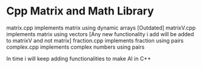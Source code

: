 # Cpp Matrix and Math Library

matrix.cpp implements matrix using dynamic arrays [Outdated]
matrixV.cpp implements matrix using vectors [Any new functionality i add will be added to matrixV and not matrix]
fraction.cpp implements fraction using pairs
complex.cpp implements complex numbers using pairs

In time i will keep adding functionalities to make AI in C++
